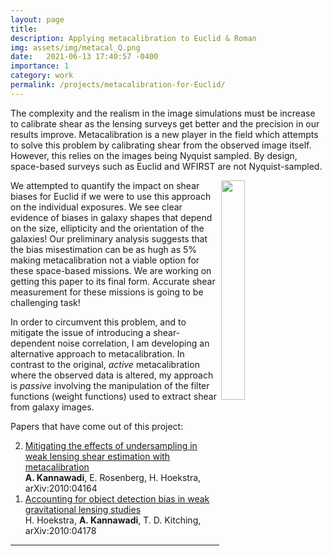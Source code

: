 ```yaml
---
layout: page
title:
description: Applying metacalibration to Euclid & Roman
img: assets/img/metacal_Q.png
date:   2021-06-13 17:40:57 -0400
importance: 1
category: work
permalink: /projects/metacalibration-for-Euclid/
---
```


The complexity and the realism in the image simulations must be increase to calibrate shear as the lensing surveys get better and the precision in our results improve. Metacalibration is a new player in the field which attempts to solve this problem by calibrating shear from the observed image itself. However, this relies on the images being Nyquist sampled. By design, space-based surveys such as Euclid and WFIRST are not Nyquist-sampled.

<figure>
<img src="{{ site.base_url}}/assets/img/metacal_Q.png" width="30%" align="right">
</figure>
We attempted to quantify the impact on shear biases for Euclid if we were to use this approach on the individual exposures. We see clear evidence of biases in galaxy shapes that depend on the size, ellipticity and the orientation of the galaxies! Our preliminary analysis suggests that the bias misestimation can be as hugh as 5% making metacalibration not a viable option for these space-based missions. We are working on getting this paper to its final form. Accurate shear measurement for these missions is going to be challenging task!

In order to circumvent this problem, and to mitigate the issue of introducing a shear-dependent noise correlation, I am developing an alternative approach to metacalibration. In contrast to the original, _active_ metacalibration where the observed data is altered, my approach is _passive_ involving the manipulation of the filter functions (weight functions) used to extract shear from galaxy images.


Papers that have come out of this project:
<ol reversed>
<li><a href="https://ui.adsabs.harvard.edu/abs/2020arXiv201004164K/abstract">Mitigating the effects of undersampling in weak lensing shear estimation with metacalibration</a><br>
<b>A. Kannawadi</b>, E. Rosenberg, H. Hoekstra, arXiv:2010:04164</li>
<li><a href="https://ui.adsabs.harvard.edu/abs/2020arXiv201004178H/abstract">Accounting for object detection bias in weak gravitational lensing studies</a><br>
H. Hoekstra, <b>A. Kannawadi</b>, T. D. Kitching, arXiv:2010:04178</li>
</ol>
<hr>
